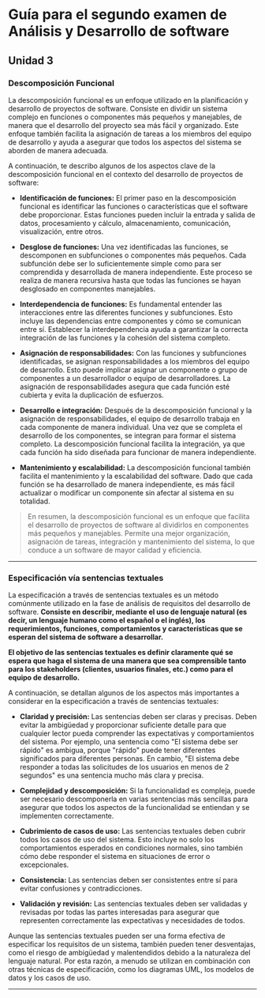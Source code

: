 # Guía para el segundo examen de Análisis y Desarrollo de software

## Unidad 3

### Descomposición Funcional

La descomposición funcional es un enfoque utilizado en la planificación y desarrollo de proyectos de software. Consiste en dividir un sistema complejo en funciones o componentes más pequeños y manejables, de manera que el desarrollo del proyecto sea más fácil y organizado. Este enfoque también facilita la asignación de tareas a los miembros del equipo de desarrollo y ayuda a asegurar que todos los aspectos del sistema se aborden de manera adecuada.

A continuación, te describo algunos de los aspectos clave de la descomposición funcional en el contexto del desarrollo de proyectos de software:

- **Identificación de funciones:** El primer paso en la descomposición funcional es identificar las funciones o características que el software debe proporcionar. Estas funciones pueden incluir la entrada y salida de datos, procesamiento y cálculo, almacenamiento, comunicación, visualización, entre otros.
<!-- markdownlint-disable MD000 -->
- **Desglose de funciones:** Una vez identificadas las funciones, se descomponen en subfunciones o componentes más pequeños. Cada subfunción debe ser lo suficientemente simple como para ser comprendida y desarrollada de manera independiente. Este proceso se realiza de manera recursiva hasta que todas las funciones se hayan desglosado en componentes manejables.
<!-- markdownlint-disable MD000 -->
- **Interdependencia de funciones:** Es fundamental entender las interacciones entre las diferentes funciones y subfunciones. Esto incluye las dependencias entre componentes y cómo se comunican entre sí. Establecer la interdependencia ayuda a garantizar la correcta integración de las funciones y la cohesión del sistema completo.
<!-- markdownlint-disable MD000 -->
- **Asignación de responsabilidades:** Con las funciones y subfunciones identificadas, se asignan responsabilidades a los miembros del equipo de desarrollo. Esto puede implicar asignar un componente o grupo de componentes a un desarrollador o equipo de desarrolladores. La asignación de responsabilidades asegura que cada función esté cubierta y evita la duplicación de esfuerzos.
<!-- markdownlint-disable MD000 -->
- **Desarrollo e integración:** Después de la descomposición funcional y la asignación de responsabilidades, el equipo de desarrollo trabaja en cada componente de manera individual. Una vez que se completa el desarrollo de los componentes, se integran para formar el sistema completo. La descomposición funcional facilita la integración, ya que cada función ha sido diseñada para funcionar de manera independiente.
<!-- markdownlint-disable MD000 -->
- **Mantenimiento y escalabilidad:** La descomposición funcional también facilita el mantenimiento y la escalabilidad del software. Dado que cada función se ha desarrollado de manera independiente, es más fácil actualizar o modificar un componente sin afectar al sistema en su totalidad.

> En resumen, la descomposición funcional es un enfoque que facilita el desarrollo de proyectos de software al dividirlos en componentes más pequeños y manejables. Permite una mejor organización, asignación de tareas, integración y mantenimiento del sistema, lo que conduce a un software de mayor calidad y eficiencia.

----------

### Especificación vía sentencias textuales

La especificación a través de sentencias textuales es un método comúnmente utilizado en la fase de análisis de requisitos del desarrollo de software. **Consiste en describir, mediante el uso de lenguaje natural (es decir, un lenguaje humano como el español o el inglés), los requerimientos, funciones, comportamientos y características que se esperan del sistema de software a desarrollar.**

**El objetivo de las sentencias textuales es definir claramente qué se espera que haga el sistema de una manera que sea comprensible tanto para los stakeholders (clientes, usuarios finales, etc.) como para el equipo de desarrollo.**

A continuación, se detallan algunos de los aspectos más importantes a considerar en la especificación a través de sentencias textuales:

- **Claridad y precisión:** Las sentencias deben ser claras y precisas. Deben evitar la ambigüedad y proporcionar suficiente detalle para que cualquier lector pueda comprender las expectativas y comportamientos del sistema. Por ejemplo, una sentencia como "El sistema debe ser rápido" es ambigua, porque "rápido" puede tener diferentes significados para diferentes personas. En cambio, "El sistema debe responder a todas las solicitudes de los usuarios en menos de 2 segundos" es una sentencia mucho más clara y precisa.
<!-- markdownlint-disable-line MD000 -->
- **Complejidad y descomposición:** Si la funcionalidad es compleja, puede ser necesario descomponerla en varias sentencias más sencillas para asegurar que todos los aspectos de la funcionalidad se entiendan y se implementen correctamente.
<!-- markdownlint-disable-line MD000 -->
- **Cubrimiento de casos de uso:** Las sentencias textuales deben cubrir todos los casos de uso del sistema. Esto incluye no solo los comportamientos esperados en condiciones normales, sino también cómo debe responder el sistema en situaciones de error o excepcionales.
<!-- markdownlint-disable-line MD000 -->
- **Consistencia:** Las sentencias deben ser consistentes entre sí para evitar confusiones y contradicciones.
<!-- markdownlint-disable-line MD000 -->
- **Validación y revisión:** Las sentencias textuales deben ser validadas y revisadas por todas las partes interesadas para asegurar que representen correctamente las expectativas y necesidades de todos.

Aunque las sentencias textuales pueden ser una forma efectiva de especificar los requisitos de un sistema, también pueden tener desventajas, como el riesgo de ambigüedad y malentendidos debido a la naturaleza del lenguaje natural. Por esta razón, a menudo se utilizan en combinación con otras técnicas de especificación, como los diagramas UML, los modelos de datos y los casos de uso.

----------

